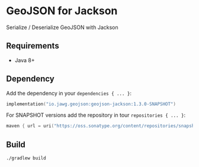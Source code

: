 # GeoJSON for Jackson

Serialize / Deserialize GeoJSON with Jackson

## Requirements
* Java 8+

## Dependency

Add the dependency in your ```dependencies { ... }```:
```kotlin
implementation("io.jawg.geojson:geojson-jackson:1.3.0-SNAPSHOT")
```

For SNAPSHOT versions add the repository in tour ```repositories { ... }```:
```kotlin
maven { url = uri("https://oss.sonatype.org/content/repositories/snapshots") }
```

## Build

```bash
./gradlew build
```
